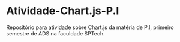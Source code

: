 # Atividade-Chart.js-P.I
Repositório para atividade sobre Chart.js da matéria de P.I, primeiro semestre de ADS na faculdade SPTech.
